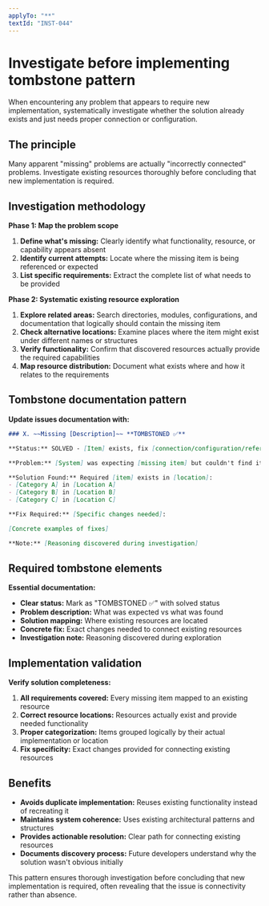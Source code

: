 ```yaml
---
applyTo: "**"
textId: "INST-044"
---
```


# Investigate before implementing tombstone pattern

When encountering any problem that appears to require new implementation, systematically investigate whether the solution already exists and just needs proper connection or configuration.

## The principle

Many apparent "missing" problems are actually "incorrectly connected" problems. Investigate existing resources thoroughly before concluding that new implementation is required.

## Investigation methodology

**Phase 1: Map the problem scope**

1. **Define what's missing:** Clearly identify what functionality, resource, or capability appears absent
2. **Identify current attempts:** Locate where the missing item is being referenced or expected
3. **List specific requirements:** Extract the complete list of what needs to be provided

**Phase 2: Systematic existing resource exploration**

1. **Explore related areas:** Search directories, modules, configurations, and documentation that logically should contain the missing item
2. **Check alternative locations:** Examine places where the item might exist under different names or structures
3. **Verify functionality:** Confirm that discovered resources actually provide the required capabilities
4. **Map resource distribution:** Document what exists where and how it relates to the requirements

## Tombstone documentation pattern

**Update issues documentation with:**

```markdown
### X. ~~Missing [Description]~~ **TOMBSTONED ✅**

**Status:** SOLVED - [Item] exists, fix [connection/configuration/reference]

**Problem:** [System] was expecting [missing item] but couldn't find it

**Solution Found:** Required [item] exists in [location]:
- [Category A] in [Location A]
- [Category B] in [Location B]
- [Category C] in [Location C]

**Fix Required:** [Specific changes needed]:

[Concrete examples of fixes]

**Note:** [Reasoning discovered during investigation]
```

## Required tombstone elements

**Essential documentation:**

- **Clear status:** Mark as "TOMBSTONED ✅" with solved status
- **Problem description:** What was expected vs what was found
- **Solution mapping:** Where existing resources are located
- **Concrete fix:** Exact changes needed to connect existing resources
- **Investigation note:** Reasoning discovered during exploration

## Implementation validation

**Verify solution completeness:**

1. **All requirements covered:** Every missing item mapped to an existing resource
2. **Correct resource locations:** Resources actually exist and provide needed functionality
3. **Proper categorization:** Items grouped logically by their actual implementation or location
4. **Fix specificity:** Exact changes provided for connecting existing resources

## Benefits

- **Avoids duplicate implementation:** Reuses existing functionality instead of recreating it
- **Maintains system coherence:** Uses existing architectural patterns and structures
- **Provides actionable resolution:** Clear path for connecting existing resources
- **Documents discovery process:** Future developers understand why the solution wasn't obvious initially

This pattern ensures thorough investigation before concluding that new implementation is required, often revealing that the issue is connectivity rather than absence.
